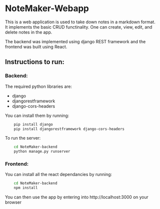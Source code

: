 # NoteMaker-Webapp

This is a web application is used to take down notes in a markdown format. It implements the basic CRUD functinality.
One can create, view, edit, and delete notes in the app.

The backend was implemented using django REST framework and the frontend was built using React.

## Instructions to run:

### Backend:

The required python libraries are:

- django
- djangorestframework
- django-cors-headers

You can install them by running: 

```bash
	pip install django
	pip install djangorestframework django-cors-headers
```

To run the server:

```bash
	cd NoteMaker-backend
	python manage.py runserver
```

### Frontend:

You can install all the react dependancies by running:

```bash
	cd NoteMaker-backend
	npm install
```

You can then use the app by entering into http://localhost:3000 on your browser